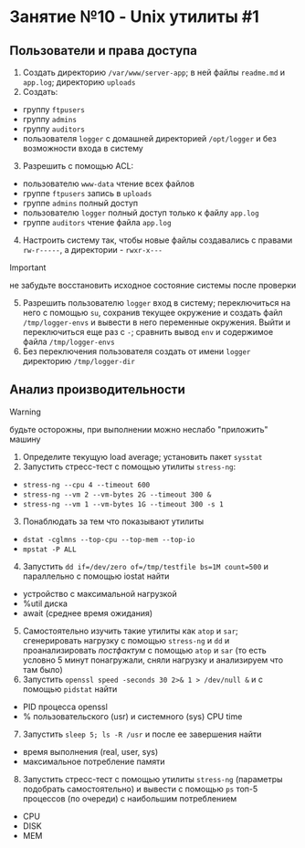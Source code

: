 # Занятие №10 - Unix утилиты #1
## Пользователи и права доступа
1) Создать директорию `/var/www/server-app`; в ней файлы `readme.md` и `app.log`; директорию `uploads`
2) Создать:
- группу `ftpusers`
- группу `admins`
- группу `auditors`
- пользователя `logger` с домашней директорией `/opt/logger` и без возможности входа в систему
3) Разрешить с помощью ACL:
- пользователю `www-data` чтение всех файлов
- группе `ftpusers` запись в `uploads`
- группе `admins` полный доступ 
- пользователю `logger` полный доступ только к файлу `app.log`
- группе `auditors` чтение файла `app.log`
4) Настроить систему так, чтобы новые файлы создавались с правами `rw-r-----`, а директории - `rwxr-x---`
> [!IMPORTANT]  
> не забудьте восстановить исходное состояние системы после проверки

5) Разрешить пользователю `logger` вход в систему; переключиться на него с помощью `su`, сохранив текущее окружение и создать файл `/tmp/logger-envs` и вывести в него переменные окружения. Выйти и переключиться еще раз с `-`; сравнить вывод `env` и содержимое файла `/tmp/logger-envs`
6) Без переключения пользователя создать от имени `logger` директорию `/tmp/logger-dir`

## Анализ производительности
> [!WARNING]   
> будьте осторожны, при выполнении можно неслабо "приложить" машину

1) Определите текущую load average; установить пакет `sysstat`
2) Запустить стресс-тест с помощью утилиты `stress-ng`:
- `stress-ng --cpu 4 --timeout 600`
- `stress-ng --vm 2 --vm-bytes 2G --timeout 300 &`
- `stress-ng --vm 1 --vm-bytes 1G --timeout 300 -s 1`
3) Понаблюдать за тем что показывают утилиты
- `dstat -cglmns --top-cpu --top-mem --top-io`
- `mpstat -P ALL`
4) Запустить `dd if=/dev/zero of=/tmp/testfile bs=1M count=500` и параллельно с помощью iostat найти
- устройство с максимальной нагрузкой
- %util диска
- await (среднее время ожидания)
5) Самостоятельно изучить такие утилиты как `atop` и `sar`; сгенерировать нагрузку с помощью `stress-ng` и `dd` и проанализировать _постфактум_ с помощью `atop` и `sar` (то есть условно 5 минут понагружали, сняли нагрузку и анализируем что там было)
6) Запустить `openssl speed -seconds 30 2>& 1 > /dev/null &` и с помощью `pidstat` найти
- PID процесса openssl
- % пользовательского (usr) и системного (sys) CPU time
7) Запустить `sleep 5; ls -R /usr` и после ее завершения найти
- время выполнения (real, user, sys)
- максимальное потребление памяти
8) Запустить стресс-тест с помощью утилиты `stress-ng` (параметры подобрать самостоятельно) и вывести с помощью `ps` топ-5 процессов (по очереди) с наибольшим потреблением 
- CPU
- DISK
- MEM
